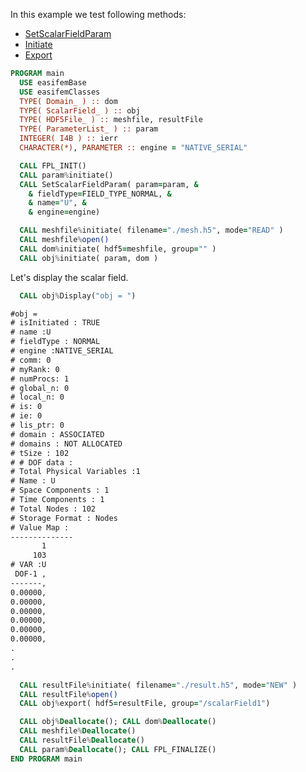 In this example we test following methods:

- [SetScalarFieldParam](./SetScalarFieldParam.md)
- [Initiate](./Initiate.md)
- [Export](./Export.md)

```fortran
PROGRAM main
  USE easifemBase
  USE easifemClasses
  TYPE( Domain_ ) :: dom
  TYPE( ScalarField_ ) :: obj
  TYPE( HDF5File_ ) :: meshfile, resultFile
  TYPE( ParameterList_ ) :: param
  INTEGER( I4B ) :: ierr
  CHARACTER(*), PARAMETER :: engine = "NATIVE_SERIAL"
```

```fortran title="setScalarFieldParam"  
  CALL FPL_INIT()
  CALL param%initiate()
  CALL SetScalarFieldParam( param=param, &
    & fieldType=FIELD_TYPE_NORMAL, &
    & name="U", &
    & engine=engine)
```

```fortran title="Initiate"
  CALL meshfile%initiate( filename="./mesh.h5", mode="READ" )
  CALL meshfile%open()
  CALL dom%initiate( hdf5=meshfile, group="" )
  CALL obj%initiate( param, dom )
```

Let's display the scalar field.

```fortran
  CALL obj%Display("obj = ")
```

```txt title="Results"
#obj =
# isInitiated : TRUE
# name :U
# fieldType : NORMAL
# engine :NATIVE_SERIAL
# comm: 0
# myRank: 0
# numProcs: 1
# global_n: 0
# local_n: 0
# is: 0
# ie: 0
# lis_ptr: 0
# domain : ASSOCIATED
# domains : NOT ALLOCATED
# tSize : 102
# # DOF data :
# Total Physical Variables :1
# Name : U
# Space Components : 1
# Time Components : 1
# Total Nodes : 102
# Storage Format : Nodes
# Value Map : 
--------------
       1      
     103      
# VAR :U
 DOF-1 ,   
-------,   
0.00000,   
0.00000,   
0.00000,   
0.00000,   
0.00000,   
0.00000,   
.
.
.
```

```fortran title="Export"
  CALL resultFile%initiate( filename="./result.h5", mode="NEW" )
  CALL resultFile%open()
  CALL obj%export( hdf5=resultFile, group="/scalarField1")
```

```fortran title="Cleanup"
  CALL obj%Deallocate(); CALL dom%Deallocate()
  CALL meshfile%Deallocate()
  CALL resultFile%Deallocate()
  CALL param%Deallocate(); CALL FPL_FINALIZE()
END PROGRAM main
```
